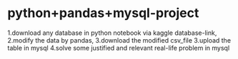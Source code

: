 # python+pandas+mysql-project
1.download any database in python notebook via kaggle database-link,
2.modify the data by pandas, 
3.download the modified csv_file
3.upload the table in mysql
4.solve some justified and relevant real-life problem in mysql
